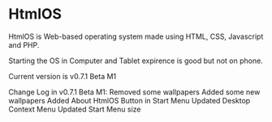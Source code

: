 # HtmlOS

HtmlOS is Web-based operating system made using HTML, CSS, Javascript and PHP.

Starting the OS in Computer and Tablet expirence is good but not on phone.

Current version is v0.7.1 Beta M1

Change Log in v0.7.1 Beta M1:
Removed some wallpapers
Added some new wallpapers
Added About HtmlOS Button in Start Menu
Updated Desktop Context Menu
Updated Start Menu size
